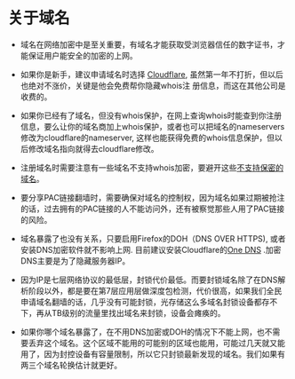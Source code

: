 # 关于域名


* 域名在网络加密中是至关重要，有域名才能获取受浏览器信任的数字证书，才能保证用户能安全的加密的上网。

* 如果你是新手，建议申请域名时选择 [Cloudflare](https://www.cloudflare.com), 虽然第一年不打折，但以后也绝对不涨价，关键是他会免费帮你隐藏whois注
册信息，而这在其他公司是收费的。

* 如果你已经有了域名，但没有whois保护，在网上查询whois时能查到你注册信息，要么让你的域名商加上whois保护，或者也可以把域名的nameservers修改为cloudflare的nameserver, 这样也能获得免费的whois信息保护，但以后修改域名指向就得去cloudflare修改。

* 注册域名时需要注意有一些域名不支持whois加密，要避开这些[不支持保密的域名](https://www.domain.com/help/article/domain-management-tlds-not-supporting-privacy)。

* 要分享PAC链接翻墙时，需要确保对域名的控制权，因为域名如果过期被抢注的话，过去拥有的PAC链接的人不能访问外，还有被察觉那些人用了PAC链接的风险。

* 域名暴露了也没有关系，只要启用Firefox的DOH（DNS OVER HTTPS), 或者安装DNS加密软件就不影响上网. 目前建议安装Cloudflare的[One DNS](https://1.1.1.1/) .加密DNS主要是为了隐藏服务器IP。

* 因为IP是七层网络协议的最低层，封锁代价最低。而要封锁域名除了在DNS解析阶段以外，都是要在第7层应用层做深度包检测，代价很高，如果我们全民申请域名翻墙的话，几乎没有可能封锁，光存储这么多域名封锁设备都存不下，再从TB级别的流量里找出域名来封锁，设备会瘫痪的。

* 如果你哪个域名暴露了，在不用DNS加密或DOH的情况下不能上网，也不需要丢弃这个域名。这个区域不能用的可能别的区域也能用，可能过几天就又能用了，因为封控设备有容量限制，所以它只封锁最新发现的域名。我们如果有两三个域名轮换估计就更好。 
